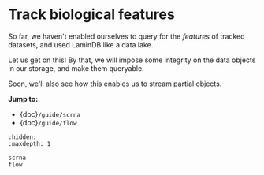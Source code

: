 # Track biological features

So far, we haven't enabled ourselves to query for the _features_ of tracked datasets, and used LaminDB like a data lake.

Let us get on this! By that, we will impose some integrity on the data objects in our storage, and make them queryable.

Soon, we'll also see how this enables us to stream partial objects.

**Jump to:**

- {doc}`/guide/scrna`
- {doc}`/guide/flow`

```{toctree}
:hidden:
:maxdepth: 1

scrna
flow
```
